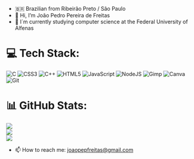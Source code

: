 - 🇧🇷 Brazilian from Ribeirão Preto / São Paulo
- 👋 Hi, I’m João Pedro Pereira de Freitas
- 🌱 I´m currently studying computer science at the Federal University of Alfenas  




# 💻 Tech Stack:
![C](https://img.shields.io/badge/c-%2300599C.svg?style=for-the-badge&logo=c&logoColor=white) ![CSS3](https://img.shields.io/badge/css3-%231572B6.svg?style=for-the-badge&logo=css3&logoColor=white) ![C++](https://img.shields.io/badge/c++-%2300599C.svg?style=for-the-badge&logo=c%2B%2B&logoColor=white) ![HTML5](https://img.shields.io/badge/html5-%23E34F26.svg?style=for-the-badge&logo=html5&logoColor=white) ![JavaScript](https://img.shields.io/badge/javascript-%23323330.svg?style=for-the-badge&logo=javascript&logoColor=%23F7DF1E) ![NodeJS](https://img.shields.io/badge/node.js-6DA55F?style=for-the-badge&logo=node.js&logoColor=white) ![Gimp](https://img.shields.io/badge/Gimp-657D8B?style=for-the-badge&logo=gimp&logoColor=FFFFFF) ![Canva](https://img.shields.io/badge/Canva-%2300C4CC.svg?style=for-the-badge&logo=Canva&logoColor=white) ![Git](https://img.shields.io/badge/git-%23F05033.svg?style=for-the-badge&logo=git&logoColor=white)
# 📊 GitHub Stats:
![](https://github-readme-stats.vercel.app/api?username=Joaopepfreitas&theme=shadow_red&hide_border=false&include_all_commits=false&count_private=false)<br/>
![](https://github-readme-streak-stats.herokuapp.com/?user=Joaopepfreitas&theme=shadow_red&hide_border=false)<br/>
![](https://github-readme-stats.vercel.app/api/top-langs/?username=Joaopepfreitas&theme=shadow_red&hide_border=false&include_all_commits=false&count_private=false&layout=compact)



- 📫 How to reach me: joaopepfreitas@gmail.com
 


